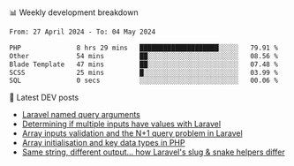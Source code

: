 📊 Weekly development breakdown
<!--START_SECTION:waka-->

```txt
From: 27 April 2024 - To: 04 May 2024

PHP              8 hrs 29 mins   ████████████████████░░░░░   79.91 %
Other            54 mins         ██░░░░░░░░░░░░░░░░░░░░░░░   08.56 %
Blade Template   47 mins         ██░░░░░░░░░░░░░░░░░░░░░░░   07.48 %
SCSS             25 mins         █░░░░░░░░░░░░░░░░░░░░░░░░   03.99 %
SQL              0 secs          ░░░░░░░░░░░░░░░░░░░░░░░░░   00.06 %
```

<!--END_SECTION:waka-->

📕 Latest DEV posts
<!-- BLOG-POST-LIST:START -->
- [Laravel named query arguments](https://dev.to/michaelvickersuk/laravel-named-query-arguments-28kd)
- [Determining if multiple inputs have values with Laravel](https://dev.to/michaelvickersuk/determining-if-multiple-inputs-have-values-with-laravel-km6)
- [Array inputs validation and the N+1 query problem in Laravel](https://dev.to/michaelvickersuk/array-inputs-validation-and-the-n1-query-problem-in-laravel-2agb)
- [Array initialisation and key data types in PHP](https://dev.to/michaelvickersuk/array-initialisation-and-key-data-types-in-php-1e5b)
- [Same string, different output... how Laravel&#39;s slug &amp; snake helpers differ](https://dev.to/michaelvickersuk/same-string-different-output-how-laravels-slug-snake-helpers-differ-1ccj)
<!-- BLOG-POST-LIST:END -->
